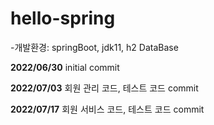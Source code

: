 # hello-spring
-개발환경: springBoot, jdk11, h2 DataBase

**2022/06/30**
initial commit

**2022/07/03**
회원 관리 코드, 테스트 코드 commit

**2022/07/17**
회원 서비스 코드, 테스트 코드 commit
